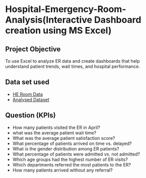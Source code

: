 # Hospital-Emergency-Room-Analysis(Interactive Dashboard creation using MS Excel)
## Project Objective
To use Excel to analyze ER data and create dashboards that help understand patient trends, wait times, and hospital performance.

## Data set used
- <a href ="https://github.com/Pushkar2520/Hospital-Emergency-Room-Analysis/blob/main/Hospital%20Emergency%20Room%20Data.csv"> HE Room Data<a/>
- <a href="https://github.com/Pushkar2520/Hospital-Emergency-Room-Analysis/blob/main/Hospital%20Emergency%20Room%20Analysis.xlsx">Analysed Dataset<a/>

## Question (KPIs)
- How many patients visited the ER in April?
- what was the average patient wait time?
- What was the average patient satisfaction score?
- What percentage of patients arrived on time vs. delayed?
- What is the gender distribution among ER patients?
- What percentage of patients were admitted vs. not admitted?
- Which age groups had the highest number of ER visits?
- Which departments referred the most patients to the ER?
- How many patients arrived without any referral?

 
